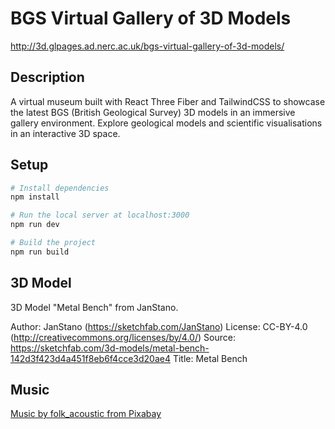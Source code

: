# BGS Virtual Gallery of 3D Models

http://3d.glpages.ad.nerc.ac.uk/bgs-virtual-gallery-of-3d-models/

<!-- ![3D Museum Showcase](./public/demo.gif) -->

## Description

A virtual museum built with React Three Fiber and TailwindCSS to showcase the latest BGS (British Geological Survey) 3D models in an immersive gallery environment. Explore geological models and scientific visualisations in an interactive 3D space.

## Setup

```bash
# Install dependencies
npm install

# Run the local server at localhost:3000
npm run dev

# Build the project
npm run build
```

## 3D Model

3D Model "Metal Bench" from JanStano.

Author: JanStano (https://sketchfab.com/JanStano)
License: CC-BY-4.0 (http://creativecommons.org/licenses/by/4.0/)
Source: https://sketchfab.com/3d-models/metal-bench-142d3f423d4a451f8eb6f4cce3d20ae4
Title: Metal Bench

## Music

[Music by folk_acoustic from Pixabay](https://pixabay.com/music/ambient-calm-background-music-ambient-guitar-298550/)
